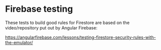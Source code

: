 # Firebase testing

These tests to build good rules for Firestore are based on the
video/repository put out by Angular Firebase:

https://angularfirebase.com/lessons/testing-firestore-security-rules-with-the-emulator/


